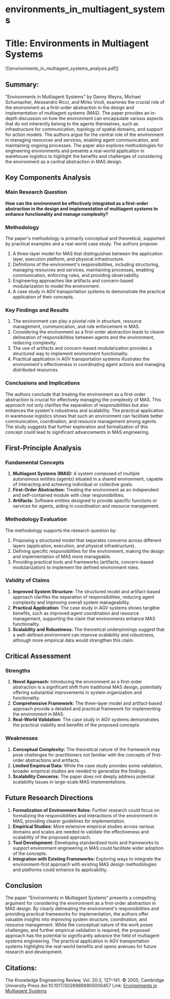 # environments_in_multiagent_systems

# Title: Environments in Multiagent Systems
![[environments_in_multiagent_systems_analysis.pdf]]

## Summary:
"Environments in Multiagent Systems" by Danny Weyns, Michael Schumacher, Alessandro Ricci, and Mirko Viroli, examines the crucial role of the environment as a first-order abstraction in the design and implementation of multiagent systems (MAS). The paper provides an in-depth discussion on how the environment can encapsulate various aspects that do not inherently belong to the agents themselves, such as infrastructure for communication, topology of spatial domains, and support for action models. The authors argue for the central role of the environment in managing resources and services, enabling agent communication, and maintaining ongoing processes. The paper also explores methodologies for engineering environments and presents a real-world application in warehouse logistics to highlight the benefits and challenges of considering the environment as a central abstraction in MAS design.

## Key Components Analysis

### Main Research Question

**How can the environment be effectively integrated as a first-order abstraction in the design and implementation of multiagent systems to enhance functionality and manage complexity?**

### Methodology

The paper's methodology is primarily conceptual and theoretical, supported by practical examples and a real-world case study. The authors propose:
1. A three-layer model for MAS that distinguishes between the application layer, execution platform, and physical infrastructure.
2. Definitions of the environment's responsibilities, including structuring, managing resources and services, maintaining processes, enabling communication, enforcing rules, and providing observability.
3. Engineering approaches like artifacts and concern-based modularization to model the environment.
4. A case study in AGV transportation systems to demonstrate the practical application of their concepts.

### Key Findings and Results

1. The environment can play a pivotal role in structure, resource management, communication, and rule enforcement in MAS.
2. Considering the environment as a first-order abstraction leads to clearer delineation of responsibilities between agents and the environment, reducing complexity.
3. The use of artifacts and concern-based modularization provides a structured way to implement environment functionality.
4. Practical application in AGV transportation systems illustrates the environment's effectiveness in coordinating agent actions and managing distributed resources.

### Conclusions and Implications

The authors conclude that treating the environment as a first-order abstraction is crucial for effectively managing the complexity of MAS. This approach not only clarifies the separation of responsibilities but also enhances the system's robustness and scalability. The practical application in warehouse logistics shows that such an environment can facilitate better communication, coordination, and resource management among agents. The study suggests that further exploration and formalization of this concept could lead to significant advancements in MAS engineering.

## First-Principle Analysis

### Fundamental Concepts

1. **Multiagent Systems (MAS):** A system composed of multiple autonomous entities (agents) situated in a shared environment, capable of interacting and achieving individual or collective goals.
2. **First-Order Abstraction:** Treating the environment as an independent and self-contained module with clear responsibilities.
3. **Artifacts:** Software entities designed to provide specific functions or services for agents, aiding in coordination and resource management.

### Methodology Evaluation

The methodology supports the research question by:
1. Proposing a structured model that separates concerns across different layers (application, execution, and physical infrastructure).
2. Defining specific responsibilities for the environment, making the design and implementation of MAS more manageable.
3. Providing practical tools and frameworks (artifacts, concern-based modularization) to implement the defined environment roles.

### Validity of Claims

1. **Improved System Structure:** The structured model and artifact-based approach clarifies the separation of responsibilities, reducing agent complexity and improving overall system manageability.
2. **Practical Application:** The case study in AGV systems shows tangible benefits, such as improved agent coordination and resource management, supporting the claim that environments enhance MAS functionality.
3. **Scalability and Robustness:** The theoretical underpinnings suggest that a well-defined environment can improve scalability and robustness, although more empirical data would strengthen this claim.

## Critical Assessment

### Strengths

1. **Novel Approach:** Introducing the environment as a first-order abstraction is a significant shift from traditional MAS design, potentially offering substantial improvements in system organization and functionality.
2. **Comprehensive Framework:** The three-layer model and artifact-based approach provide a detailed and practical framework for implementing the environment in MAS.
3. **Real-World Validation:** The case study in AGV systems demonstrates the practical viability and benefits of the proposed concepts.

### Weaknesses

1. **Conceptual Complexity:** The theoretical nature of the framework may pose challenges for practitioners not familiar with the concepts of first-order abstractions and artifacts.
2. **Limited Empirical Data:** While the case study provides some validation, broader empirical studies are needed to generalize the findings.
3. **Scalability Concerns:** The paper does not deeply address potential scalability issues in large-scale MAS implementations.

## Future Research Directions

1. **Formalization of Environment Roles:** Further research could focus on formalizing the responsibilities and interactions of the environment in MAS, providing clearer guidelines for implementation.
2. **Empirical Studies:** More extensive empirical studies across various domains and scales are needed to validate the effectiveness and scalability of the proposed approach.
3. **Tool Development:** Developing standardized tools and frameworks to support environment engineering in MAS could facilitate wider adoption of the concepts.
4. **Integration with Existing Frameworks:** Exploring ways to integrate the environment-first approach with existing MAS design methodologies and platforms could enhance its applicability.

## Conclusion

The paper "Environments in Multiagent Systems" presents a compelling argument for considering the environment as a first-order abstraction in MAS design. By clearly delineating the environment's responsibilities and providing practical frameworks for implementation, the authors offer valuable insights into improving system structure, coordination, and resource management. While the conceptual nature of the work poses challenges, and further empirical validation is required, the proposed approach has the potential to significantly advance the field of multiagent systems engineering. The practical application in AGV transportation systems highlights the real-world benefits and opens avenues for future research and development.

## Citations:

The Knowledge Engineering Review, Vol. 20:2, 127–141. © 2005, Cambridge University Press doi:10.1017/S0269888905000457
Link: [Environments in Multiagent Systems](https://github.com/kingler/mabos-research-papers/blob/main/research-papers/Ontology%20and%20Goal%20Model%20in%20Designing%20BDI%20Multi-Agent%20Systems.pdf)